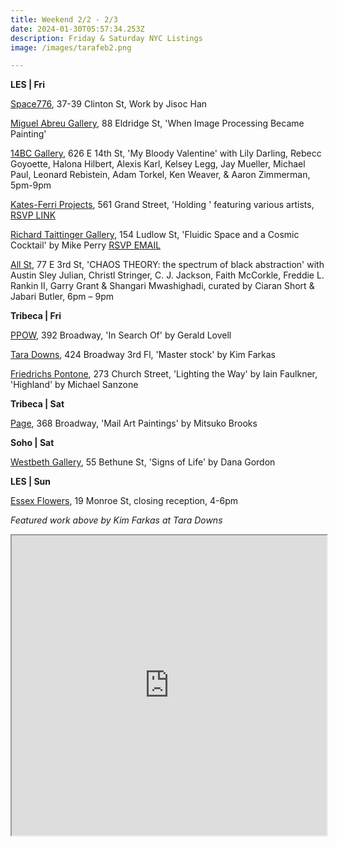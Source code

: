 ```yaml
---
title: Weekend 2/2 - 2/3
date: 2024-01-30T05:57:34.253Z
description: Friday & Saturday NYC Listings
image: /images/tarafeb2.png

---
```

**L﻿ES | Fri**

[Space776](https://www.space776.com/), 37-39 Clinton St, Work by Jisoc Han

[Miguel Abreu Gallery](https://miguelabreugallery.com/exhibitions/), 88 Eldridge St, 'When Image Processing Became Painting'

[14BC Gallery](https://www.instagram.com/14bcgallery), 626 E 14th St, 'My Bloody Valentine' with Lily Darling, Rebecc Goyoette, Halona Hilbert, Alexis Karl, Kelsey Legg, Jay Mueller, Michael Paul, Leonard Rebistein, Adam Torkel, Ken Weaver, & Aaron Zimmerman, 5pm-9pm

[Kates-Ferri Projects](https://www.katesferriprojects.com/), 561 Grand Street, 'Holding ' featuring various artists, [RSVP LINK](https://ci.ovationtix.com/209/performance/11394528)

[Richard Taittinger Gallery](https://richardtaittinger.com/exhibitions/), 154 Ludlow St, 'Fluidic Space and a Cosmic Cocktail' by Mike Perry [RSVP EMAIL](info@richardtaittinger.com)

[All St](https://allstnyc.com/3rd:-chaos-theory), 77 E 3rd St, 'CHAOS THEORY: the spectrum of black abstraction' with Austin Sley Julian, Christl Stringer, C. J. Jackson, Faith McCorkle, Freddie L. Rankin II, Garry Grant & Shangari Mwashighadi, curated by Ciaran Short & Jabari Butler, 6pm – 9pm

**Tribeca | Fri**

[P﻿POW](https://www.ppowgallery.com/exhibitions), 392 Broadway, 'In Search Of' by Gerald Lovell

[Tara Downs](https://taradowns.com/exhibitions/kim-farkas), 424 Broadway 3rd Fl, 'Master stock' by Kim Farkas

[Friedrichs Pontone](https://www.friedrichspontone.com/), 273 Church Street, 'Lighting the Way' by Iain Faulkner, 'Highland' by Michael Sanzone

**T﻿ribeca | Sat**

[P﻿age](https://www.page-nyc.com/exhibitions/mitsuko-brooks), 368 Broadway, 'Mail Art Paintings' by Mitsuko Brooks

**S﻿oho | Sat**

[Westbeth Gallery](https://westbeth.org/event/dana-gordon/), 55 Bethune St, 'Signs of Life' by Dana Gordon

**L﻿ES | Sun**

[Essex Flowers](https://essexflowers.us/), 19 Monroe St, closing reception, 4-6pm

*F﻿eatured work above by Kim Farkas at Tara Downs* 

<iframe src="https://www.google.com/maps/d/u/1/embed?mid=1f5Unk1WF-0gM1Ru_WZmU7ENi_bS1e4E&ehbc=2E312F" width="100%" height="480"></iframe>